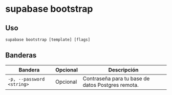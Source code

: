 # supabase bootstrap

## Uso

```
supabase bootstrap [template] [flags]
```

## Banderas

|Bandera|Opcional|Descripción|
|---|---|---|
|`-p, --password <string>`|Opcional|Contraseña para tu base de datos Postgres remota.|